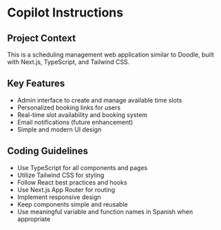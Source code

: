 # Copilot Instructions

<!-- Use this file to provide workspace-specific custom instructions to Copilot. For more details, visit https://code.visualstudio.com/docs/copilot/copilot-customization#_use-a-githubcopilotinstructionsmd-file -->

## Project Context
This is a scheduling management web application similar to Doodle, built with Next.js, TypeScript, and Tailwind CSS.

## Key Features
- Admin interface to create and manage available time slots
- Personalized booking links for users
- Real-time slot availability and booking system
- Email notifications (future enhancement)
- Simple and modern UI design

## Coding Guidelines
- Use TypeScript for all components and pages
- Utilize Tailwind CSS for styling
- Follow React best practices and hooks
- Use Next.js App Router for routing
- Implement responsive design
- Keep components simple and reusable
- Use meaningful variable and function names in Spanish when appropriate
